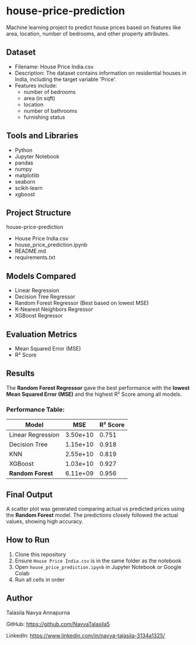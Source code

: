 # house-price-prediction

Machine learning project to predict house prices based on features like area, location, number of bedrooms, and other property attributes.

## Dataset

- Filename: House Price India.csv  
- Description: The dataset contains information on residential houses in India, including the target variable 'Price'.  
- Features include:
  - number of bedrooms  
  - area (in sqft)  
  - location  
  - number of bathrooms  
  - furnishing status  

## Tools and Libraries

- Python  
- Jupyter Notebook  
- pandas  
- numpy  
- matplotlib  
- seaborn  
- scikit-learn  
- xgboost  

## Project Structure

house-price-prediction  
- House Price India.csv  
- house_price_prediction.ipynb  
- README.md  
- requirements.txt  

## Models Compared

- Linear Regression  
- Decision Tree Regressor  
- Random Forest Regressor (Best based on lowest MSE)  
- K-Nearest Neighbors Regressor  
- XGBoost Regressor  

## Evaluation Metrics

- Mean Squared Error (MSE)  
- R² Score  

## Results

The **Random Forest Regressor** gave the best performance with the **lowest Mean Squared Error (MSE)** and the highest R² Score among all models.

### Performance Table:

| Model              | MSE         | R² Score |
|--------------------|-------------|----------|
| Linear Regression  | 3.50e+10    | 0.751    |
| Decision Tree      | 1.15e+10    | 0.918    |
| KNN                | 2.55e+10    | 0.819    |
| XGBoost            | 1.03e+10    | 0.927    |
| **Random Forest**  | 6.11e+09    | 0.956    |

## Final Output

A scatter plot was generated comparing actual vs predicted prices using the **Random Forest** model. The predictions closely followed the actual values, showing high accuracy.

## How to Run

1. Clone this repository  
2. Ensure `House Price India.csv` is in the same folder as the notebook  
3. Open `house_price_prediction.ipynb` in Jupyter Notebook or Google Colab  
4. Run all cells in order  

## Author

Talasila Navya Annapurna  

GitHub: https://github.com/NavyaTalasila5  

LinkedIn: https://www.linkedin.com/in/navya-talasila-3134a1325/
